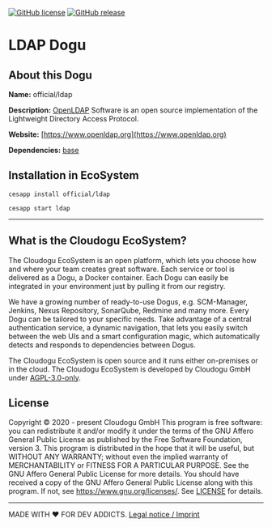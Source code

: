 [![GitHub license](https://img.shields.io/github/license/cloudogu/ldap.svg)](https://github.com/cloudogu/ldap/blob/develop/LICENSE)
[![GitHub release](https://img.shields.io/github/release/cloudogu/ldap.svg)](https://github.com/cloudogu/ldap/releases)

# LDAP Dogu

## About this Dogu

**Name:** official/ldap

**Description:** [OpenLDAP](https://www.openldap.org) Software is an open source implementation of the Lightweight Directory Access Protocol.

**Website:** [https://www.openldap.org](https://www.openldap.org)

**Dependencies:** [base](https://github.com/cloudogu/base)

## Installation in EcoSystem
```
cesapp install official/ldap

cesapp start ldap
```

---
## What is the Cloudogu EcoSystem?
The Cloudogu EcoSystem is an open platform, which lets you choose how and where your team creates great software. Each service or tool is delivered as a Dogu, a Docker container. Each Dogu can easily be integrated in your environment just by pulling it from our registry.

We have a growing number of ready-to-use Dogus, e.g. SCM-Manager, Jenkins, Nexus Repository, SonarQube, Redmine and many more. Every Dogu can be tailored to your specific needs. Take advantage of a central authentication service, a dynamic navigation, that lets you easily switch between the web UIs and a smart configuration magic, which automatically detects and responds to dependencies between Dogus.

The Cloudogu EcoSystem is open source and it runs either on-premises or in the cloud. The Cloudogu EcoSystem is developed by Cloudogu GmbH under [AGPL-3.0-only](https://spdx.org/licenses/AGPL-3.0-only.html).

## License
Copyright © 2020 - present Cloudogu GmbH
This program is free software: you can redistribute it and/or modify it under the terms of the GNU Affero General Public License as published by the Free Software Foundation, version 3.
This program is distributed in the hope that it will be useful, but WITHOUT ANY WARRANTY; without even the implied warranty of MERCHANTABILITY or FITNESS FOR A PARTICULAR PURPOSE. See the GNU Affero General Public License for more details.
You should have received a copy of the GNU Affero General Public License along with this program. If not, see https://www.gnu.org/licenses/.
See [LICENSE](LICENSE) for details.


---
MADE WITH :heart:&nbsp;FOR DEV ADDICTS. [Legal notice / Imprint](https://cloudogu.com/en/imprint/?mtm_campaign=ecosystem&mtm_kwd=imprint&mtm_source=github&mtm_medium=link)
